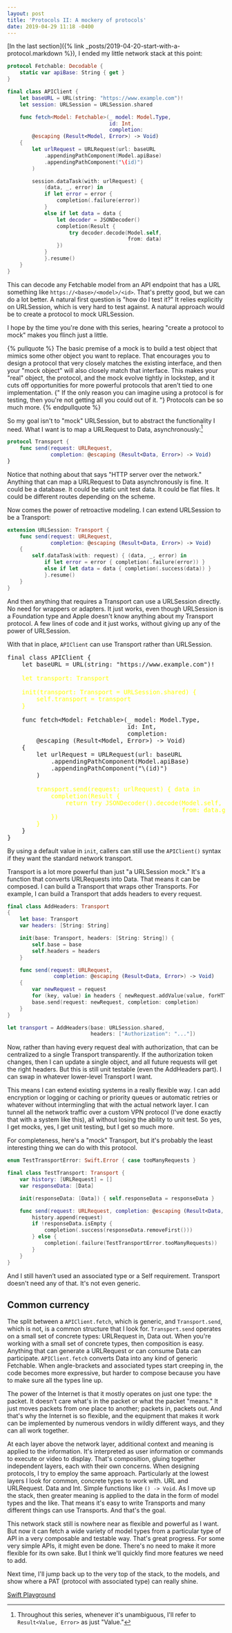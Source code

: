 ```yaml
---
layout: post
title: 'Protocols II: A mockery of protocols'
date: 2019-04-29 11:18 -0400
---
```

[In the last section]({% link _posts/2019-04-20-start-with-a-protocol.markdown %}), I ended my little network stack at this point:

```swift
protocol Fetchable: Decodable {
    static var apiBase: String { get }
}

final class APIClient {
    let baseURL = URL(string: "https://www.example.com")!
    let session: URLSession = URLSession.shared

    func fetch<Model: Fetchable>(_ model: Model.Type,
                                 id: Int,
                                 completion:
        @escaping (Result<Model, Error>) -> Void)
    {
        let urlRequest = URLRequest(url: baseURL
            .appendingPathComponent(Model.apiBase)
            .appendingPathComponent("\(id)")
        )

        session.dataTask(with: urlRequest) {
            (data, _, error) in
            if let error = error {
                completion(.failure(error))
            }
            else if let data = data {
                let decoder = JSONDecoder()
                completion(Result {
                    try decoder.decode(Model.self,
                                       from: data)
                })
            }
            }.resume()
    }
}
```

This can decode any Fetchable model from an API endpoint that has a URL something like `https://<base>/<model>/<id>`. That's pretty good, but we can do a lot better. A natural first question is "how do I test it?" It relies explicitly on URLSession, which is very hard to test against. A natural approach would be to create a protocol to mock URLSession.

I hope by the time you're done with this series, hearing "create a protocol to mock" makes you flinch just a little.
<!--more-->

{% pullquote %}
The basic premise of a mock is to build a test object that mimics some other object you want to replace. That encourages you to design a protocol that very closely matches the existing interface, and then your "mock object" will also closely match that interface. This makes your "real" object, the protocol, and the mock evolve tightly in lockstep, and it cuts off opportunities for more powerful protocols that aren't tied to one implementation. {" If the only reason you can imagine using a protocol is for testing, then you're not getting all you could out of it. "} Protocols can be so much more.
{% endpullquote %}

So my goal isn't to "mock" URLSession, but to abstract the functionality I need. What I want is to map a URLRequest to Data, asynchronously:[^1]

[^1]: Throughout this series, whenever it's unambiguous, I'll refer to `Result<Value, Error>` as just "Value."

```swift
protocol Transport {
    func send(request: URLRequest,
              completion: @escaping (Result<Data, Error>) -> Void)
}
```

Notice that nothing about that says "HTTP server over the network." Anything that can map a URLRequest to Data asynchronously is fine. It could be a database. It could be static unit test data. It could be flat files. It could be different routes depending on the scheme.

Now comes the power of retroactive modeling. I can extend URLSession to be a Transport:

```swift
extension URLSession: Transport {
    func send(request: URLRequest,
              completion: @escaping (Result<Data, Error>) -> Void)
    {
        self.dataTask(with: request) { (data, _, error) in
            if let error = error { completion(.failure(error)) }
            else if let data = data { completion(.success(data)) }
            }.resume()
    }
}
```

And then anything that requires a Transport can use a URLSession directly. No need for wrappers or adapters. It just works, even though URLSession is a Foundation type and Apple doesn't know anything about my Transport protocol. A few lines of code and it just works, without giving up any of the power of URLSession.

<style>
    .chl { color: yellow; } /* code highlight */
</style>

With that in place, `APIClient` can use Transport rather than URLSession.

<pre>
final class APIClient {
    let baseURL = URL(string: &quot;https://www.example.com&quot;)!

    <span class="chl">let transport: Transport</span>   

    <span class="chl">init(transport: Transport = URLSession.shared) {
        self.transport = transport
    }</span>

    func fetch&lt;Model: Fetchable&gt;(_ model: Model.Type,
                                 id: Int,
                                 completion:
        @escaping (Result&lt;Model, Error&gt;) -&gt; Void)
    {
        let urlRequest = URLRequest(url: baseURL
            .appendingPathComponent(Model.apiBase)
            .appendingPathComponent(&quot;\(id)&quot;)
        )

        <span class="chl">transport.send(request: urlRequest) { data in
            completion(Result {
                return try JSONDecoder().decode(Model.self,
                                                from: data.get())
            })
        }</span>
    }
}
</pre>

By using a default value in `init`, callers can still use the `APIClient()` syntax if they want the standard network transport.

Transport is a lot more powerful than just "a URLSession mock." It's a function that converts URLRequests into Data. That means it can be composed. I can build a Transport that wraps other Transports. For example, I can build a Transport that adds headers to every request.

```swift
final class AddHeaders: Transport
{
    let base: Transport
    var headers: [String: String]

    init(base: Transport, headers: [String: String]) {
        self.base = base
        self.headers = headers
    }

    func send(request: URLRequest,
               completion: @escaping (Result<Data, Error>) -> Void)
    {
        var newRequest = request
        for (key, value) in headers { newRequest.addValue(value, forHTTPHeaderField: key) }
        base.send(request: newRequest, completion: completion)
    }
}

let transport = AddHeaders(base: URLSession.shared,
                           headers: ["Authorization": "..."])
```

Now, rather than having every request deal with authorization, that can be centralized to a single Transport transparently. If the authorization token changes, then I can update a single object, and all future requests will get the right headers. But this is still unit testable (even the AddHeaders part). I can swap in whatever lower-level Transport I want.

This means I can extend existing systems in a really flexible way. I can add encryption or logging or caching or priority queues or automatic retries or whatever without intermingling that with the actual network layer. I can tunnel all the network traffic over a custom VPN protocol (I've done exactly that with a system like this), all without losing the ability to unit test. So yes, I get mocks, yes, I get unit testing, but I get so much more.

For completeness, here's a "mock" Transport, but it's probably the least interesting thing we can do with this protocol.

```swift
enum TestTransportError: Swift.Error { case tooManyRequests }

final class TestTransport: Transport {
    var history: [URLRequest] = []
    var responseData: [Data]

    init(responseData: [Data]) { self.responseData = responseData }

    func send(request: URLRequest, completion: @escaping (Result<Data, Error>) -> Void) {
        history.append(request)
        if !responseData.isEmpty {
            completion(.success(responseData.removeFirst()))
        } else {
            completion(.failure(TestTransportError.tooManyRequests))
        }
    }
}
```

And I still haven’t used an associated type or a Self requirement. Transport doesn't need any of that. It's not even generic.

## Common currency

The split between a `APIClient.fetch`, which is generic, and `Transport.send`, which is not, is a common structure that I look for. `Transport.send` operates on a small set of concrete types: URLRequest in, Data out. When you're working with a small set of concrete types, then composition is easy. Anything that can generate a URLRequest or can consume Data can participate. `APIClient.fetch` converts Data into any kind of generic Fetchable. When angle-brackets and associated types start creeping in, the code becomes more expressive, but harder to compose because you have to make sure all the types line up.

The power of the Internet is that it mostly operates on just one type: the packet. It doesn't care what's in the packet or what the packet "means." It just moves packets from one place to another; packets in, packets out. And that's why the Internet is so flexible, and the equipment that makes it work can be implemented by numerous vendors in wildly different ways, and they can all work together. 

At each layer above the network layer, additional context and meaning is applied to the information. It's interpreted as user information or commands to execute or video to display. That's composition, gluing together independent layers, each with their own concerns. When designing protocols, I try to employ the same approach. Particularly at the lowest layers I look for common, concrete types to work with. URL and URLRequest. Data and Int. Simple functions like `() -> Void`. As I move up the stack, then greater meaning is applied to the data in the form of model types and the like. That means it's easy to write Transports and many different things can use Transports. And that's the goal.

This network stack still is nowhere near as flexible and powerful as I want. But now it can fetch a wide variety of model types from a particular type of API in a very composable and testable way. That's great progress. For some very simple APIs, it might even be done. There's no need to make it more flexible for its own sake. But I think we'll quickly find more features we need to add.

Next time, I'll jump back up to the very top of the stack, to the models, and show where a PAT (protocol with associated type) can really shine.

[Swift Playground](/assets/protocols/StartWithAProtocol.zip)